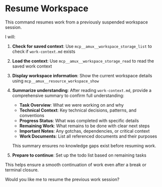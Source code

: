 # Resume Workspace

This command resumes work from a previously suspended workspace session.

I will:

1. **Check for saved context**: Use `mcp__amux__workspace_storage_list` to check if `work-context.md` exists

2. **Load the context**: Use `mcp__amux__workspace_storage_read` to read the saved work context

3. **Display workspace information**: Show the current workspace details using `mcp__amux__resource_workspace_show`

4. **Summarize understanding**: After reading `work-context.md`, provide a comprehensive summary to confirm full understanding:

   - **Task Overview**: What we were working on and why
   - **Technical Context**: Key technical decisions, patterns, and conventions
   - **Progress Status**: What was completed with specific details
   - **Remaining Work**: What remains to be done with clear next steps
   - **Important Notes**: Any gotchas, dependencies, or critical context
   - **Work Documents**: List all referenced documents and their purposes

   This summary ensures no knowledge gaps exist before resuming work.

5. **Prepare to continue**: Set up the todo list based on remaining tasks

This helps ensure a smooth continuation of work even after a break or terminal closure.

Would you like me to resume the previous work session?
